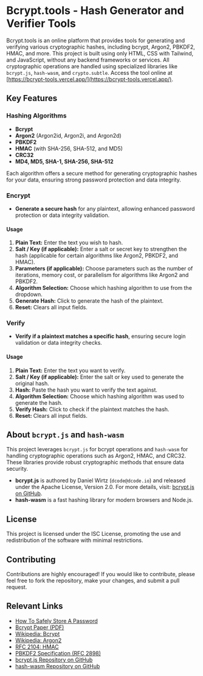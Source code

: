 # Bcrypt.tools - Hash Generator and Verifier Tools

Bcrypt.tools is an online platform that provides tools for generating and verifying various cryptographic hashes, including bcrypt, Argon2, PBKDF2, HMAC, and more. This project is built using only HTML, CSS with Tailwind, and JavaScript, without any backend frameworks or services. All cryptographic operations are handled using specialized libraries like `bcrypt.js`, `hash-wasm`, and `crypto.subtle`. Access the tool online at [https://bcrypt-tools.vercel.app/](https://bcrypt-tools.vercel.app/).

## Key Features

### Hashing Algorithms

- **Bcrypt**
- **Argon2** (Argon2id, Argon2i, and Argon2d)
- **PBKDF2**
- **HMAC** (with SHA-256, SHA-512, and MD5)
- **CRC32**
- **MD4, MD5, SHA-1, SHA-256, SHA-512**

Each algorithm offers a secure method for generating cryptographic hashes for your data, ensuring strong password protection and data integrity.

### Encrypt

- **Generate a secure hash** for any plaintext, allowing enhanced password protection or data integrity validation.

#### Usage

1. **Plain Text:** Enter the text you wish to hash.
2. **Salt / Key (if applicable):** Enter a salt or secret key to strengthen the hash (applicable for certain algorithms like Argon2, PBKDF2, and HMAC).
3. **Parameters (if applicable):** Choose parameters such as the number of iterations, memory cost, or parallelism for algorithms like Argon2 and PBKDF2.
4. **Algorithm Selection:** Choose which hashing algorithm to use from the dropdown.
5. **Generate Hash:** Click to generate the hash of the plaintext.
6. **Reset:** Clears all input fields.

### Verify

- **Verify if a plaintext matches a specific hash**, ensuring secure login validation or data integrity checks.

#### Usage

1. **Plain Text:** Enter the text you want to verify.
2. **Salt / Key (if applicable):** Enter the salt or key used to generate the original hash.
3. **Hash:** Paste the hash you want to verify the text against.
4. **Algorithm Selection:** Choose which hashing algorithm was used to generate the hash.
5. **Verify Hash:** Click to check if the plaintext matches the hash.
6. **Reset:** Clears all input fields.

## About `bcrypt.js` and `hash-wasm`

This project leverages `bcrypt.js` for bcrypt operations and `hash-wasm` for handling cryptographic operations such as Argon2, HMAC, and CRC32. These libraries provide robust cryptographic methods that ensure data security.

- **bcrypt.js** is authored by Daniel Wirtz (`dcode@dcode.io`) and released under the Apache License, Version 2.0. For more details, visit: [bcrypt.js on GitHub](https://github.com/dcodeIO/bcrypt.js).
- **hash-wasm** is a fast hashing library for modern browsers and Node.js.

## License

This project is licensed under the ISC License, promoting the use and redistribution of the software with minimal restrictions.

## Contributing

Contributions are highly encouraged! If you would like to contribute, please feel free to fork the repository, make your changes, and submit a pull request.

## Relevant Links

- [How To Safely Store A Password](https://codahale.com/how-to-safely-store-a-password/)
- [Bcrypt Paper (PDF)](https://www.openbsd.org/papers/bcrypt-paper.pdf)
- [Wikipedia: Bcrypt](https://en.wikipedia.org/wiki/Bcrypt)
- [Wikipedia: Argon2](https://en.wikipedia.org/wiki/Argon2)
- [RFC 2104: HMAC](https://tools.ietf.org/html/rfc2104)
- [PBKDF2 Specification (RFC 2898)](https://tools.ietf.org/html/rfc2898)
- [bcrypt.js Repository on GitHub](https://github.com/dcodeIO/bcrypt.js)
- [hash-wasm Repository on GitHub](https://github.com/Daninet/hash-wasm)
